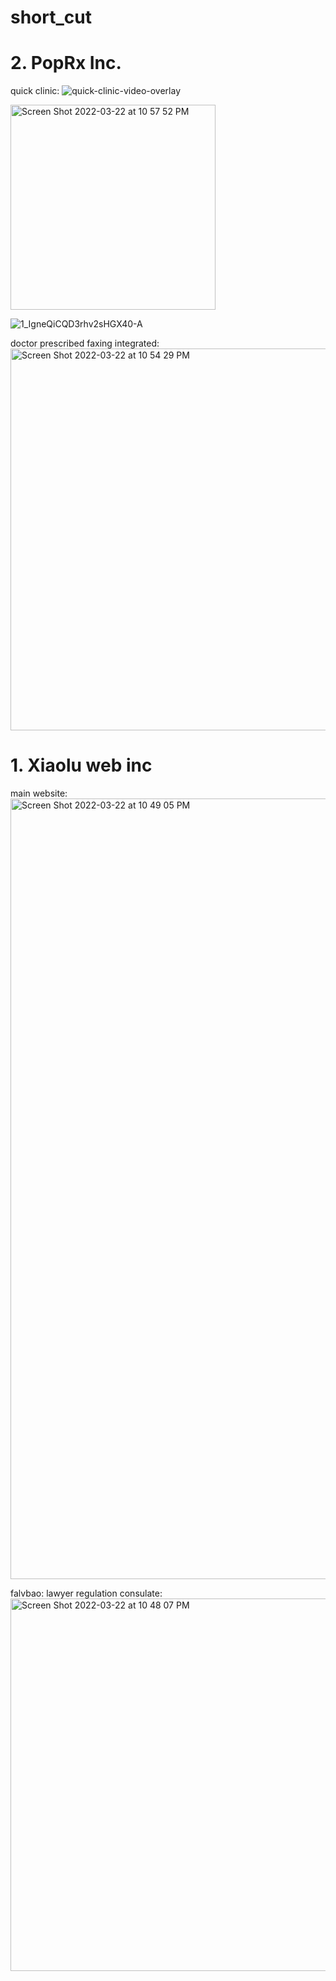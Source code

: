 # short_cut

# 2. PopRx Inc.

quick clinic:
![quick-clinic-video-overlay](https://user-images.githubusercontent.com/17329299/159616333-0778c3da-16d0-4ab8-b5e9-cfa931a4e129.jpeg)

<img width="328" alt="Screen Shot 2022-03-22 at 10 57 52 PM" src="https://user-images.githubusercontent.com/17329299/159615325-854c043c-9e8a-4314-82c1-16d83f218e1b.png">

![1_IgneQiCQD3rhv2sHGX40-A](https://user-images.githubusercontent.com/17329299/159616300-6480fc60-88e1-4acd-9c93-45f32349f74f.gif)

doctor prescribed faxing integrated:
<img width="611" alt="Screen Shot 2022-03-22 at 10 54 29 PM" src="https://user-images.githubusercontent.com/17329299/159615360-4bf33897-af96-4464-b06f-f6632f97f81d.png">

# 1. Xiaolu web inc

main website:
<img width="1249" alt="Screen Shot 2022-03-22 at 10 49 05 PM" src="https://user-images.githubusercontent.com/17329299/159614164-9e78b9f2-8d5e-4a84-a32a-1e4393bfa6ba.png">

falvbao: lawyer regulation consulate:
<img width="596" alt="Screen Shot 2022-03-22 at 10 48 07 PM" src="https://user-images.githubusercontent.com/17329299/159614175-3ca2c816-cd99-4a5e-8e43-9652046fe00e.png">
